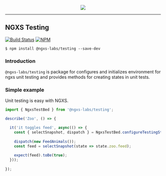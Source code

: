 <p align="center">
  <img src="https://raw.githubusercontent.com/ngxs-labs/emitter/master/docs/assets/logo.png">
</p>

---

## NGXS Testing

[![Build Status](https://travis-ci.org/ngxs-labs/testing.svg?branch=master)](https://travis-ci.org/ngxs-labs/testing)
[![NPM](https://badge.fury.io/js/%40ngxs-labs%2Ftesting.svg)](https://www.npmjs.com/package/@ngxs-labs/testing)

```
$ npm install @ngxs-labs/testing --save-dev
```

### Introduction

`@ngxs-labs/testing` is package for configures and initializes environment for ngxs unit testing and provides methods for creating states in unit tests.

### Simple example

Unit testing is easy with NGXS. 

```ts
import { NgxsTestBed } from '@ngxs-labs/testing';

describe('Zoo', () => {

  it('it toggles feed', async(() => {
    const { selectSnapshot, dispatch } = NgxsTestBed.configureTestingStates({ states: [ ZooState ] });
  
    dispatch(new FeedAnimals());
    const feed = selectSnapshot(state => state.zoo.feed);
    
    expect(feed).toBe(true);
  }));
  
});
```
